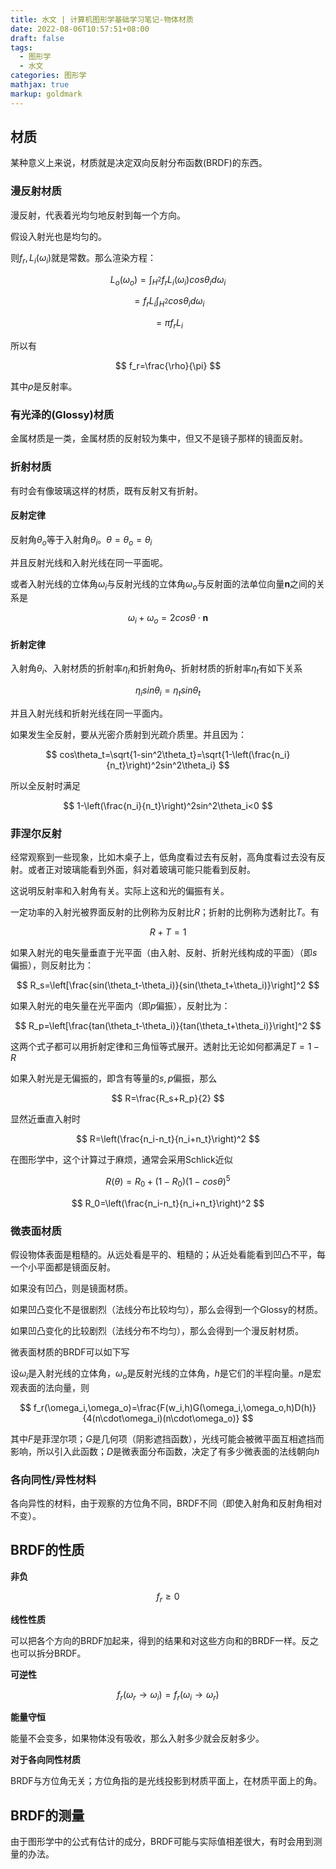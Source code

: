 ```yaml
---
title: 水文 | 计算机图形学基础学习笔记-物体材质
date: 2022-08-06T10:57:51+08:00
draft: false
tags:
  - 图形学
  - 水文
categories: 图形学
mathjax: true
markup: goldmark
---
```


## 材质

某种意义上来说，材质就是决定双向反射分布函数(BRDF)的东西。

### 漫反射材质

漫反射，代表着光均匀地反射到每一个方向。

假设入射光也是均匀的。

则$f_r,L_i(\omega_i)$就是常数。那么渲染方程：

$$
L_o(\omega_o)=\int_{H^2}f_rL_i(\omega_i)cos\theta_i d\omega_i
$$

$$
=f_rL_i\int_{H^2}cos\theta_i d\omega_i
$$

$$
=\pi f_rL_i
$$

所以有

$$
f_r=\frac{\rho}{\pi}
$$

其中$\rho$是反射率。

### 有光泽的(Glossy)材质

金属材质是一类，金属材质的反射较为集中，但又不是镜子那样的镜面反射。

### 折射材质

有时会有像玻璃这样的材质，既有反射又有折射。

#### 反射定律

反射角$\theta_o$等于入射角$\theta_i$。$\theta=\theta_o=\theta_i$

并且反射光线和入射光线在同一平面呢。

或者入射光线的立体角$\omega_i$与反射光线的立体角$\omega_o$与反射面的法单位向量$\bm n$之间的关系是

$$
\omega_i+\omega_o=2cos\theta\cdot\bm n
$$

#### 折射定律

入射角$\theta_i$、入射材质的折射率$\eta_i$和折射角$\theta_t$、折射材质的折射率$\eta_t$有如下关系

$$
\eta_i sin\theta_i=\eta_t sin\theta_t
$$

并且入射光线和折射光线在同一平面内。

如果发生全反射，要从光密介质射到光疏介质里。并且因为：

$$
cos\theta_t=\sqrt{1-sin^2\theta_t}=\sqrt{1-\left(\frac{n_i}{n_t}\right)^2sin^2\theta_i}
$$

所以全反射时满足

$$
1-\left(\frac{n_i}{n_t}\right)^2sin^2\theta_i<0
$$

### 菲涅尔反射

经常观察到一些现象，比如木桌子上，低角度看过去有反射，高角度看过去没有反射。或者正对玻璃能看到外面，斜对着玻璃可能只能看到反射。

这说明反射率和入射角有关。实际上这和光的偏振有关。

一定功率的入射光被界面反射的比例称为反射比$R$；折射的比例称为透射比$T$。有

$$
R+T=1
$$

如果入射光的电矢量垂直于光平面（由入射、反射、折射光线构成的平面）（即$s$偏振），则反射比为：

$$
R_s=\left[\frac{sin(\theta_t-\theta_i)}{sin(\theta_t+\theta_i)}\right]^2
$$

如果入射光的电矢量在光平面内（即$p$偏振），反射比为：

$$
R_p=\left[\frac{tan(\theta_t-\theta_i)}{tan(\theta_t+\theta_i)}\right]^2
$$

这两个式子都可以用折射定律和三角恒等式展开。透射比无论如何都满足$T=1-R$

如果入射光是无偏振的，即含有等量的$s,p$偏振，那么

$$
R=\frac{R_s+R_p}{2}
$$

显然近垂直入射时

$$
R=\left(\frac{n_i-n_t}{n_i+n_t}\right)^2
$$

在图形学中，这个计算过于麻烦，通常会采用Schlick近似

$$
R(\theta)=R_0+(1-R_0)(1-cos\theta)^5
$$

$$
R_0=\left(\frac{n_i-n_t}{n_i+n_t}\right)^2
$$

### 微表面材质

假设物体表面是粗糙的。从远处看是平的、粗糙的；从近处看能看到凹凸不平，每一个小平面都是镜面反射。

如果没有凹凸，则是镜面材质。

如果凹凸变化不是很剧烈（法线分布比较均匀），那么会得到一个Glossy的材质。

如果凹凸变化的比较剧烈（法线分布不均匀），那么会得到一个漫反射材质。

微表面材质的BRDF可以如下写

设$\omega_i$是入射光线的立体角，$\omega_o$是反射光线的立体角，$h$是它们的半程向量。$n$是宏观表面的法向量，则

$$
f_r(\omega_i,\omega_o)=\frac{F(w_i,h)G(\omega_i,\omega_o,h)D(h)}{4(n\cdot\omega_i)(n\cdot\omega_o)}
$$

其中$F$是菲涅尔项；$G$是几何项（阴影遮挡函数），光线可能会被微平面互相遮挡而影响，所以引入此函数；$D$是微表面分布函数，决定了有多少微表面的法线朝向$h$


### 各向同性/异性材料

各向异性的材料，由于观察的方位角不同，BRDF不同（即使入射角和反射角相对不变）。

## BRDF的性质

**非负**

$$
f_r\geq 0
$$

**线性性质**

可以把各个方向的BRDF加起来，得到的结果和对这些方向和的BRDF一样。反之也可以拆分BRDF。

**可逆性**

$$
f_r(\omega_r\to\omega_i)=f_r(\omega_i\to\omega_r)
$$

**能量守恒**

能量不会变多，如果物体没有吸收，那么入射多少就会反射多少。

**对于各向同性材质**

BRDF与方位角无关；方位角指的是光线投影到材质平面上，在材质平面上的角。

## BRDF的测量

由于图形学中的公式有估计的成分，BRDF可能与实际值相差很大，有时会用到测量的办法。

